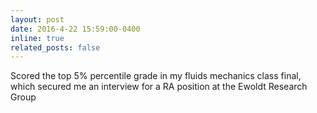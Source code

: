 ```yaml
---
layout: post
date: 2016-4-22 15:59:00-0400
inline: true
related_posts: false
---
```


Scored the top 5% percentile grade in my fluids mechanics class final, which secured me an interview for a RA position at the Ewoldt Research Group
